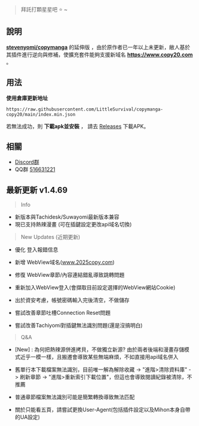 > 拜託打顆星星吧 :star: ~
## 說明 
[**stevenyomi/copymanga**](https://github.com/stevenyomi/copymanga) 的延伸版 ，由於原作者已一年以上未更新，敝人基於其插件進行逆向與修補，使擴充套件能夠支援新域名 **https://www.copy20.com** 。

## 用法
**使用倉庫更新地址**

`https://raw.githubusercontent.com/LittleSurvival/copymanga-copy20/main/index.min.json`

若無法成功，則 **下載apk並安裝** ， 請去 [Releases](https://github.com/LittleSurvival/copymanga-copy20/releases) 下載APK。

## 相關
- [Discord群](https://discord.gg/kE2VAZk2pd)
- QQ群 [516631221](https://qm.qq.com/q/uPGMxTrBIe)

## 最新更新 v1.4.69

> Info
+ 新版本與Tachidesk/Suwayomi最新版本兼容
+ 現已支持熱辣漫畫 (可在插鍵設定更改api域名切換)

> New Updates (近期更新)
+ 優化 登入報錯信息
+ 新增 WebView域名(www.2025copy.com)
+ 修復 WebView章節/內容連結錯亂導致跳轉問題
+ 重新加入WebView登入(會擷取目前設定選擇的WebView網站Cookie)
+ 出於資安考慮，帳號密碼輸入完後清空，不做儲存

+ 嘗試改善章節吐槽Connection Reset問題
+ 嘗試改善Tachiyomi對插鍵無法識別問題(還是沒搞明白)


> Q&A
+ [New] : 為何把熱辣源併進拷貝，不做獨立新源? 由於兩者後端和漫畫存儲模式近乎一模一樣，且搬遷會導致某些無端麻煩，不如直接用api域名併入

+ 舊單行本下載檔案無法識別，目前唯一解為解除收藏 -> "進階>清除資料庫" -> 刷新章節 -> "進階>重新索引下載位置"，但這也會導致閱讀紀錄被清除，不推薦
+ 普通章節檔案無法識別可能是簡繁轉換導致無法匹配
+ 關於只能看五頁，請嘗試更換User-Agent(包括插件設定以及Mihon本身自帶的UA設定)